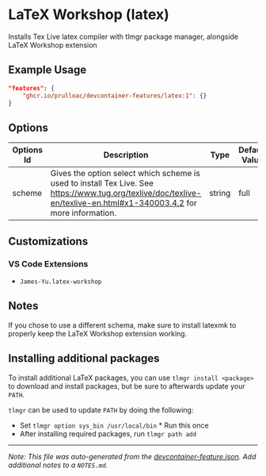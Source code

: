 
# LaTeX Workshop (latex)

Installs Tex Live latex compiler with tlmgr package manager, alongside LaTeX Workshop extension

## Example Usage

```json
"features": {
    "ghcr.io/prulloac/devcontainer-features/latex:1": {}
}
```

## Options

| Options Id | Description | Type | Default Value |
|-----|-----|-----|-----|
| scheme | Gives the option select which scheme is used to install Tex Live. See https://www.tug.org/texlive/doc/texlive-en/texlive-en.html#x1-340003.4.2 for more information. | string | full |

## Customizations

### VS Code Extensions

- `James-Yu.latex-workshop`

## Notes

If you chose to use a different schema, make sure to install latexmk to properly keep the LaTeX Workshop extension working.

## Installing additional packages

To install additional LaTeX packages, you can use `tlmgr install <package>` to download and install packages, but be sure to afterwards update your `PATH`.

`tlmgr` can be used to update `PATH` by doing the following:

- Set `tlmgr option sys_bin /usr/local/bin` * Run this once
- After installing required packages, run `tlmgr path add`


---

_Note: This file was auto-generated from the [devcontainer-feature.json](https://github.com/prulloac/devcontainer-features/blob/main/src/latex/devcontainer-feature.json).  Add additional notes to a `NOTES.md`._
